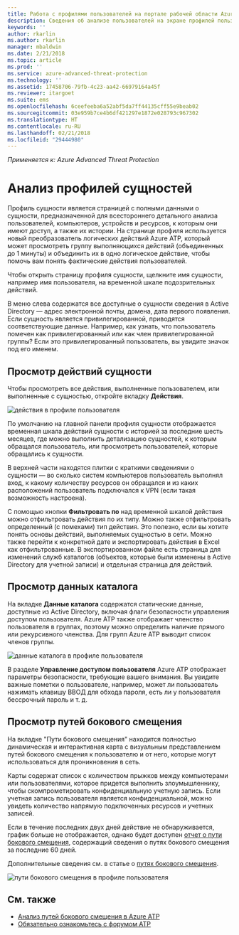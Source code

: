 ```yaml
---
title: Работа с профилями пользователей на портале рабочей области Azure Advanced Threat Protection | Документы Майкрософт
description: Сведения об анализе пользователей на экране профилей пользователей на портале рабочей области Azure ATP
keywords: ''
author: rkarlin
ms.author: rkarlin
manager: mbaldwin
ms.date: 2/21/2018
ms.topic: article
ms.prod: ''
ms.service: azure-advanced-threat-protection
ms.technology: ''
ms.assetid: 17458706-79fb-4c23-aa42-66979164a45f
ms.reviewer: itargoet
ms.suite: ems
ms.openlocfilehash: 6ceefeeba6a52abf5da7ff44135cff55e9beab02
ms.sourcegitcommit: 03e959b7ce4b6df421297e1872e028793c967302
ms.translationtype: HT
ms.contentlocale: ru-RU
ms.lasthandoff: 02/21/2018
ms.locfileid: "29444980"
---
```

*Применяется к: Azure Advanced Threat Protection*



# <a name="investigating-entity-profiles"></a>Анализ профилей сущностей

Профиль сущности является страницей с полными данными о сущности, предназначенной для всестороннего детального анализа пользователей, компьютеров, устройств и ресурсов, к которым они имеют доступ, а также их истории. На странице профиля используется новый преобразователь логических действий Azure ATP, который может просмотреть группу выполняющихся действий (объединенных до 1 минуты) и объединить их в одно логическое действие, чтобы помочь вам понять фактические действия пользователей.

Чтобы открыть страницу профиля сущности, щелкните имя сущности, например имя пользователя, на временной шкале подозрительных действий.

В меню слева содержатся все доступные о сущности сведения в Active Directory — адрес электронной почты, домена, дата первого появления. Если сущность является привилегированной, приводятся соответствующие данные. Например, как узнать, что пользователь помечен как привилегированный или как член привилегированной группы?
Если это привилегированный пользователь, вы увидите значок под его именем.

## <a name="view-entity-activities"></a>Просмотр действий сущности

Чтобы просмотреть все действия, выполненные пользователем, или выполненные с сущностью, откройте вкладку **Действия**. 

 ![действия в профиле пользователя](media/user-profile-activities.png)

По умолчанию на главной панели профиля сущности отображается временная шкала действий сущности с историей за последние шесть месяцев, где можно выполнить детализацию сущностей, к которым обращался пользователь, или просмотреть пользователей, которые обращались к сущности.

В верхней части находятся плитки с краткими сведениями о сущности — во сколько систем компьютеров пользователь выполнял вход, к какому количеству ресурсов он обращался и из каких расположений пользователь подключался к VPN (если такая возможность настроена). 

С помощью кнопки **Фильтровать по** над временной шкалой действия можно отфильтровать действия по их типу. Можно также отфильтровать определенный (с помехами) тип действия. Это полезно, если вы хотите понять основы действий, выполняемых сущностью в сети. Можно также перейти к конкретной дате и экспортировать действия в Excel как отфильтрованные. В экспортированном файле есть страница для изменений служб каталогов (объектов, которые были изменены в Active Directory для учетной записи) и отдельная страница для действий. 

## <a name="view-directory-data"></a>Просмотр данных каталога

На вкладке **Данные каталога** содержатся статические данные, доступные из Active Directory, включая флаги безопасности управления доступом пользователя. Azure ATP также отображает членство пользователя в группах, поэтому можно определить наличие прямого или рекурсивного членства. Для групп Azure ATP выводит список членов группы.

 ![данные каталога в профиле пользователя](media/user-profile-dir-data.png)

В разделе **Управление доступом пользователя** Azure ATP отображает параметры безопасности, требующие вашего внимания. Вы увидите важные пометки о пользователе, например, может ли пользователь нажимать клавишу ВВОД для обхода пароля, есть ли у пользователя бессрочный пароль и т. д. 

## <a name="view-lateral-movement-paths"></a>Просмотр путей бокового смещения

На вкладке "Пути бокового смещения" находится полностью динамическая и интерактивная карта с визуальным представлением путей бокового смещения к пользователю и от него, которые могут использоваться для проникновения в сеть.

Карты содержат список с количеством прыжков между компьютерами или пользователями, которое придется выполнить злоумышленнику, чтобы скомпрометировать конфиденциальную учетную запись. Если учетная запись пользователя является конфиденциальной, можно увидеть количество напрямую подключенных ресурсов и учетных записей.

Если в течение последних двух дней действие не обнаруживается, график больше не отображается, однако будет доступен [отчет о пути бокового смещения](reports.md), содержащий сведения о путях бокового смещения за последние 60 дней. 

Дополнительные сведения см. в статье о [путях бокового смещения](use-case-lateral-movement-path.md). 

 ![пути бокового смещения в профиле пользователя](media/user-profile-lateral-movement-paths.png)


## <a name="see-also"></a>См. также

- [Анализ путей бокового смещения в Azure ATP](use-case-lateral-movement-path.md)
- [Обязательно ознакомьтесь с форумом ATP](https://aka.ms/azureatpcommunity)